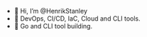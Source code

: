 - 👋 Hi, I’m @HenrikStanley
- 👀 DevOps, CI/CD, IaC, Cloud and CLI tools.
- 🌱 Go and CLI tool building.

<!---
HenrikStanley/HenrikStanley is a ✨ special ✨ repository because its `README.md` (this file) appears on your GitHub profile.
You can click the Preview link to take a look at your changes.
--->
